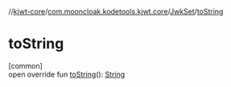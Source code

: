 //[kjwt-core](../../../index.md)/[com.mooncloak.kodetools.kjwt.core](../index.md)/[JwkSet](index.md)/[toString](to-string.md)

# toString

[common]\
open override fun [toString](to-string.md)(): [String](https://kotlinlang.org/api/latest/jvm/stdlib/kotlin/-string/index.html)
